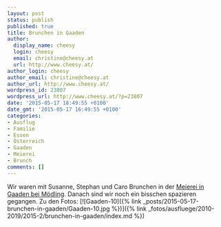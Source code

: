 ```yaml
---
layout: post
status: publish
published: true
title: Brunchen in Gaaden
author:
  display_name: cheesy
  login: cheesy
  email: christine@cheesy.at
  url: http://www.cheesy.at/
author_login: cheesy
author_email: christine@cheesy.at
author_url: http://www.cheesy.at/
wordpress_id: 23807
wordpress_url: http://www.cheesy.at/?p=23807
date: '2015-05-17 18:49:55 +0100'
date_gmt: '2015-05-17 16:49:55 +0100'
categories:
- Ausflug
- Familie
- Essen
- Österreich
- Gaaden
- Meierei
- Brunch
comments: []
---
```

Wir waren mit Susanne, Stephan und Caro Brunchen in der [Meierei in Gaaden bei Mödling](http://www.meierei-gaaden.at/). Danach sind wir noch ein bisschen spazieren gegangen.
Zu den Fotos:
[![Gaaden-10]({% link _posts/2015-05-17-brunchen-in-gaaden/Gaaden-10.jpg %})]({% link _fotos/ausfluege/2010-2019/2015-2/brunchen-in-gaaden/index.md %})
